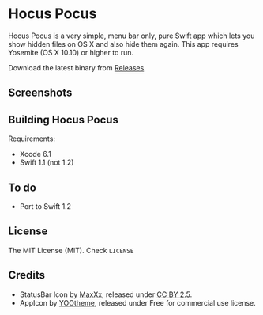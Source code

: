 # Hocus Pocus
Hocus Pocus is a very simple, menu bar only, pure Swift app which lets you show hidden files on OS X and also hide them again. This app requires Yosemite (OS X 10.10) or higher to run. 

Download the latest binary from [Releases](https://github.com/avinassh/Hocus-Pocus/releases/latest) 

## Screenshots


## Building Hocus Pocus
Requirements:

- Xcode 6.1
- Swift 1.1 (not 1.2)

## To do
- Port to Swift 1.2

## License
The MIT License (MIT). Check `LICENSE`

## Credits

- StatusBar Icon by [MaxXx](https://www.iconfinder.com/icons/342701/media_refresh_reload_retweet_social_sync_update_icon), released under [CC BY 2.5](http://creativecommons.org/licenses/by/2.5/).
- AppIcon by [YOOtheme](https://www.iconfinder.com/icons/60816/ghost_icon), released under Free for commercial use license.